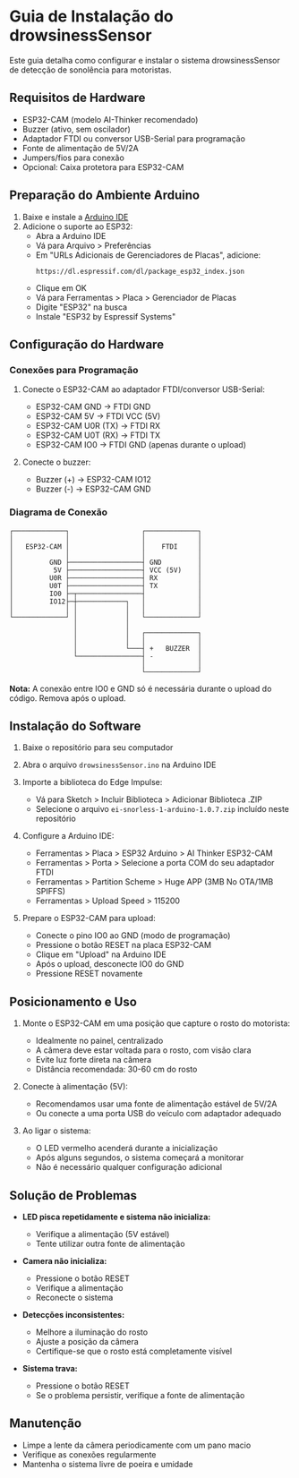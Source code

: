 # Guia de Instalação do drowsinessSensor

Este guia detalha como configurar e instalar o sistema drowsinessSensor de detecção de sonolência para motoristas.

## Requisitos de Hardware

- ESP32-CAM (modelo AI-Thinker recomendado)
- Buzzer (ativo, sem oscilador)
- Adaptador FTDI ou conversor USB-Serial para programação
- Fonte de alimentação de 5V/2A
- Jumpers/fios para conexão
- Opcional: Caixa protetora para ESP32-CAM

## Preparação do Ambiente Arduino

1. Baixe e instale a [Arduino IDE](https://www.arduino.cc/en/software)
2. Adicione o suporte ao ESP32:
   - Abra a Arduino IDE
   - Vá para Arquivo > Preferências
   - Em "URLs Adicionais de Gerenciadores de Placas", adicione:
     ```
     https://dl.espressif.com/dl/package_esp32_index.json
     ```
   - Clique em OK
   - Vá para Ferramentas > Placa > Gerenciador de Placas
   - Digite "ESP32" na busca
   - Instale "ESP32 by Espressif Systems"

## Configuração do Hardware

### Conexões para Programação

1. Conecte o ESP32-CAM ao adaptador FTDI/conversor USB-Serial:
   - ESP32-CAM GND → FTDI GND
   - ESP32-CAM 5V → FTDI VCC (5V)
   - ESP32-CAM U0R (TX) → FTDI RX
   - ESP32-CAM U0T (RX) → FTDI TX
   - ESP32-CAM IO0 → FTDI GND (apenas durante o upload)

2. Conecte o buzzer:
   - Buzzer (+) → ESP32-CAM IO12
   - Buzzer (-) → ESP32-CAM GND

### Diagrama de Conexão

```
┌─────────────┐                  ┌─────────────┐
│             │                  │             │
│   ESP32-CAM │                  │    FTDI     │
│             │                  │             │
│         GND ├──────────────────┤ GND         │
│          5V ├──────────────────┤ VCC (5V)    │
│         U0R ├──────────────────┤ RX          │
│         U0T ├──────────────────┤ TX          │
│         IO0 ├─┬────────────────┤             │
│         IO12├─┼────────────┐   │             │
│             │ │            │   │             │
└─────────────┘ │            │   └─────────────┘
                │            │
                │            │   ┌─────────────┐
                │            │   │             │
                │            └───┤ +   BUZZER  │
                └────────────────┤ -           │
                                 │             │
                                 └─────────────┘
```

**Nota:** A conexão entre IO0 e GND só é necessária durante o upload do código. Remova após o upload.

## Instalação do Software

1. Baixe o repositório para seu computador
2. Abra o arquivo `drowsinessSensor.ino` na Arduino IDE
3. Importe a biblioteca do Edge Impulse:
   - Vá para Sketch > Incluir Biblioteca > Adicionar Biblioteca .ZIP
   - Selecione o arquivo `ei-snorless-1-arduino-1.0.7.zip` incluído neste repositório

4. Configure a Arduino IDE:
   - Ferramentas > Placa > ESP32 Arduino > AI Thinker ESP32-CAM
   - Ferramentas > Porta > Selecione a porta COM do seu adaptador FTDI
   - Ferramentas > Partition Scheme > Huge APP (3MB No OTA/1MB SPIFFS)
   - Ferramentas > Upload Speed > 115200

5. Prepare o ESP32-CAM para upload:
   - Conecte o pino IO0 ao GND (modo de programação)
   - Pressione o botão RESET na placa ESP32-CAM
   - Clique em "Upload" na Arduino IDE
   - Após o upload, desconecte IO0 do GND
   - Pressione RESET novamente

## Posicionamento e Uso

1. Monte o ESP32-CAM em uma posição que capture o rosto do motorista:
   - Idealmente no painel, centralizado
   - A câmera deve estar voltada para o rosto, com visão clara
   - Evite luz forte direta na câmera
   - Distância recomendada: 30-60 cm do rosto

2. Conecte à alimentação (5V):
   - Recomendamos usar uma fonte de alimentação estável de 5V/2A
   - Ou conecte a uma porta USB do veículo com adaptador adequado

3. Ao ligar o sistema:
   - O LED vermelho acenderá durante a inicialização
   - Após alguns segundos, o sistema começará a monitorar
   - Não é necessário qualquer configuração adicional

## Solução de Problemas

- **LED pisca repetidamente e sistema não inicializa:**
  - Verifique a alimentação (5V estável)
  - Tente utilizar outra fonte de alimentação

- **Camera não inicializa:**
  - Pressione o botão RESET
  - Verifique a alimentação
  - Reconecte o sistema

- **Detecções inconsistentes:**
  - Melhore a iluminação do rosto
  - Ajuste a posição da câmera
  - Certifique-se que o rosto está completamente visível

- **Sistema trava:**
  - Pressione o botão RESET
  - Se o problema persistir, verifique a fonte de alimentação

## Manutenção

- Limpe a lente da câmera periodicamente com um pano macio
- Verifique as conexões regularmente
- Mantenha o sistema livre de poeira e umidade 